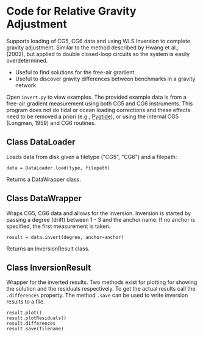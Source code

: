 # Code for Relative Gravity Adjustment

Supports loading of CG5, CG6 data and using WLS Inversion to complete gravity adjustment. Similar to the method described by Hwang et al., (2002), but applied to double closed-loop circuits so the system is easily overdetermined.

* Useful to find solutions for the free-air gradient
* Useful to discover gravity differences between benchmarks in a gravity network

Open `invert.py` to view examples. The provided example data is from a free-air gradient measurement using both CG5 and CG6 instruments. This program does not do tidal or ocean loading corrections and these effects need to be removed a priori (e.g., [Pygtide](https://github.com/hydrogeoscience/pygtide)), or using the internal CG5 (Longman, 1959) and CG6 routines.

## Class DataLoader

Loads data from disk given a filetype ("CG5", "CG6") and a filepath:

    data = DataLoader.load(type, filepath)

Returns a DataWrapper class.

## Class DataWrapper

Wraps CG5, CG6 data and allows for the inversion. Inversion is started by passing a degree (drift) between 1 - 3 and the anchor  name. If no anchor is specified, the first measurement is taken.

    result = data.invert(degree, anchor=anchor)

Returns an InversionResult class.

## Class InversionResult

Wrapper for the inverted results. Two methods exist for plotting for showing the solution and the residuals respectively. To get the actual results call the `.differences` property. The method `.save` can be used to write inversion results to a file.

    result.plot()
    result.plotResiduals()
    result.differences
    result.save(filename)

